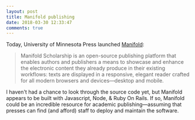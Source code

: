 ```yaml
---
layout: post
title: Manifold publishing
date: 2018-03-30 12:33:47
comments: true
---
```

Today, University of Minnesota Press launched [Manifold](https://manifoldapp.org):

> Manifold Scholarship is an open-source publishing platform that enables authors and publishers a means to showcase and enhance the electronic content they already produce in their existing workflows: texts are displayed in a responsive, elegant reader crafted for all modern browsers and devices—desktop and mobile.

I haven't had a chance to look through the source code yet, but Manifold appears to be built with Javascript, Node, & Ruby On Rails. If so, Manifold could be an incredible resource for academic publishing—assuming that presses can find (and afford) staff to deploy and maintain the software.
